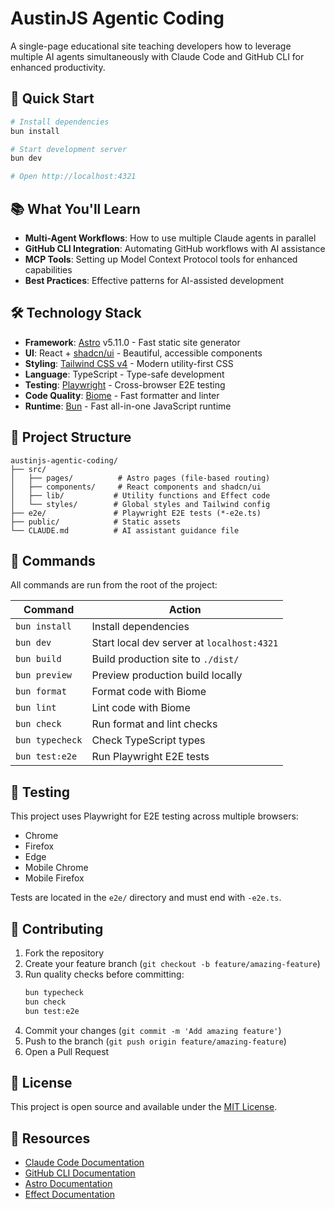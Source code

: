 # AustinJS Agentic Coding

A single-page educational site teaching developers how to leverage multiple AI agents simultaneously with Claude Code and GitHub CLI for enhanced productivity.

## 🚀 Quick Start

```bash
# Install dependencies
bun install

# Start development server
bun dev

# Open http://localhost:4321
```

## 📚 What You'll Learn

- **Multi-Agent Workflows**: How to use multiple Claude agents in parallel
- **GitHub CLI Integration**: Automating GitHub workflows with AI assistance
- **MCP Tools**: Setting up Model Context Protocol tools for enhanced capabilities
- **Best Practices**: Effective patterns for AI-assisted development

## 🛠️ Technology Stack

- **Framework**: [Astro](https://astro.build) v5.11.0 - Fast static site generator
- **UI**: React + [shadcn/ui](https://ui.shadcn.com) - Beautiful, accessible components
- **Styling**: [Tailwind CSS v4](https://tailwindcss.com) - Modern utility-first CSS
- **Language**: TypeScript - Type-safe development
- **Testing**: [Playwright](https://playwright.dev) - Cross-browser E2E testing
- **Code Quality**: [Biome](https://biomejs.dev) - Fast formatter and linter
- **Runtime**: [Bun](https://bun.sh) - Fast all-in-one JavaScript runtime

## 📁 Project Structure

```
austinjs-agentic-coding/
├── src/
│   ├── pages/          # Astro pages (file-based routing)
│   ├── components/     # React components and shadcn/ui
│   ├── lib/           # Utility functions and Effect code
│   └── styles/        # Global styles and Tailwind config
├── e2e/               # Playwright E2E tests (*-e2e.ts)
├── public/            # Static assets
└── CLAUDE.md          # AI assistant guidance file
```

## 🧞 Commands

All commands are run from the root of the project:

| Command | Action |
|---------|--------|
| `bun install` | Install dependencies |
| `bun dev` | Start local dev server at `localhost:4321` |
| `bun build` | Build production site to `./dist/` |
| `bun preview` | Preview production build locally |
| `bun format` | Format code with Biome |
| `bun lint` | Lint code with Biome |
| `bun check` | Run format and lint checks |
| `bun typecheck` | Check TypeScript types |
| `bun test:e2e` | Run Playwright E2E tests |

## 🧪 Testing

This project uses Playwright for E2E testing across multiple browsers:
- Chrome
- Firefox  
- Edge
- Mobile Chrome
- Mobile Firefox

Tests are located in the `e2e/` directory and must end with `-e2e.ts`.

## 🤝 Contributing

1. Fork the repository
2. Create your feature branch (`git checkout -b feature/amazing-feature`)
3. Run quality checks before committing:
   ```bash
   bun typecheck
   bun check
   bun test:e2e
   ```
4. Commit your changes (`git commit -m 'Add amazing feature'`)
5. Push to the branch (`git push origin feature/amazing-feature`)
6. Open a Pull Request

## 📄 License

This project is open source and available under the [MIT License](LICENSE).

## 🔗 Resources

- [Claude Code Documentation](https://docs.anthropic.com/en/docs/claude-code)
- [GitHub CLI Documentation](https://cli.github.com)
- [Astro Documentation](https://docs.astro.build)
- [Effect Documentation](https://effect.website)